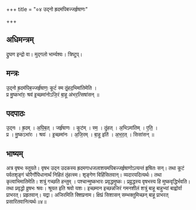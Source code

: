 +++
title = "०४ उद्नो ह्रदमपिबज्जर्हृषाणः"

+++
## अधिमन्त्रम्
द्रुघण इन्द्रो वा। मुद्गलो भार्म्यश्वः। त्रिष्टुप्।

## मन्त्रः
उ॒द्नो ह्र॒दम॑पिब॒ज्जर्हृ॑षाणः॒ कूटं॑ स्म तृं॒हद॒भिमा॑तिमेति ।  
प्र मु॒ष्कभा॑रः॒ श्रव॑ इ॒च्छमा॑नोऽजि॒रं बा॒हू अ॑भर॒त्सिषा॑सन् ॥

## पदपाठः
उ॒द्नः । ह्र॒दम् । अ॒पि॒ब॒त् । जर्हृ॑षाणः । कूट॑म् । स्म॒ । तृं॒हत् । अ॒भिऽमा॑तिम् । ए॒ति॒ ।  
प्र । मु॒ष्कऽभा॑रः । श्रवः॑ । इ॒च्छमा॑नः । अ॒जि॒रम् । बा॒हू इति॑ । अ॒भ॒र॒त् । सिसा॑सन् ॥

## भाष्यम्
अत्र वृषभः स्तूयते। वृषभ उद्न उदकस्य ह्रदमगाधजलाशयमपिबज्जर्हृषाणोऽत्यन्तं हृषितः सन्। तथा कूटं पर्वतशृङ्गं चोरैर्गोपिधानार्थं निहितं तृंहत्स्म। शृङ्गेण विहिंसितवान्। व्यदारयदित्यर्थः। तथा कृत्वाभिमातिमेति। शत्रुं गच्छति हन्तुम् । पश्चान्मुष्कभारः प्रवृद्धमुष्कः। प्रव्रुद्धस्य वृषभस्य हि मुष्कवृद्धिर्भवति। तथा प्रवृद्धो व्रुषभः श्रवः। श्रूयत इति श्रवो यशः। इच्छमान इच्छन्नजिरं गमनशीलं शत्रुं बाहू बाहुभ्यां बाह्वोर्वा प्राभरत्। प्रहृतवान्। यद्वा। अजिरमिति क्शिप्रनाम। क्षिप्रं सिशासन् सम्भक्तुमिच्छन् बाहू प्राभरत् प्रसारितवानित्यर्थः॥४॥